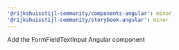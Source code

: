 ```yaml
---
'@rijkshuisstijl-community/components-angular': minor
'@rijkshuisstijl-community/storybook-angular': minor
---
```


Add the FormFieldTextInput Angular component
